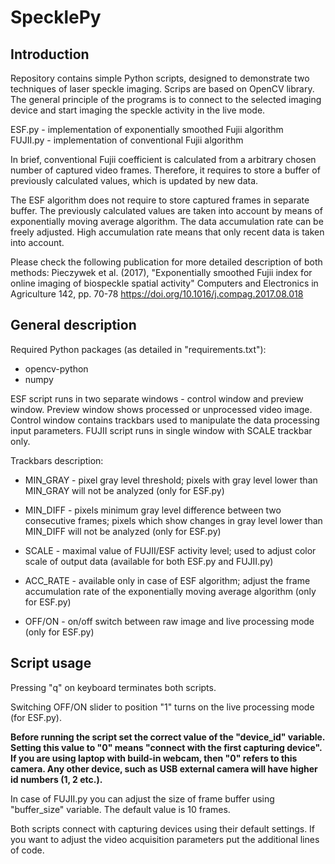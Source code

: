 # SpecklePy

## Introduction

Repository contains simple Python scripts, designed to demonstrate two techniques of laser speckle imaging. Scrips are based on OpenCV library. The general principle of the programs is to connect to the selected imaging device and start imaging the speckle activity in the live mode.

ESF.py - implementation of exponentially smoothed Fujii algorithm </br>
FUJII.py - implementation of conventional Fujii algorithm 

In brief, conventional Fujii coefficient is calculated from a arbitrary chosen number of captured video frames. Therefore, it requires to store a buffer of previously calculated values, which is updated by new data.

The ESF algorithm does not require to store captured frames in separate buffer. The previously calculated values are taken into account by means of  exponentially moving average algorithm. The data accumulation rate can be freely adjusted. High accumulation rate means that only recent data is taken into account.

Please check the following publication for more detailed description of both methods:
Pieczywek et al. (2017), "Exponentially smoothed Fujii index for online imaging of biospeckle spatial activity" Computers and Electronics in Agriculture
142, pp. 70-78
https://doi.org/10.1016/j.compag.2017.08.018


## General description

Required Python packages (as detailed in "requirements.txt"):
* opencv-python
* numpy

ESF script runs in two separate windows - control window and preview window. Preview window shows processed or unprocessed video image. Control window contains trackbars used to manipulate the data processing input parameters. FUJII script runs in single window with SCALE trackbar only.

Trackbars description:

* MIN_GRAY  - pixel gray level threshold; pixels with gray level lower than MIN_GRAY will not be analyzed (only for ESF.py)

* MIN_DIFF  - pixels minimum gray level difference between two consecutive frames; pixels which show changes in gray level lower than MIN_DIFF will not be analyzed (only for ESF.py)
* SCALE - maximal value of FUJII/ESF activity level; used to adjust color scale of output data (available for both ESF.py and FUJII.py)
* ACC_RATE - available only in case of ESF algorithm; adjust the frame accumulation rate of the exponentially moving average algorithm (only for ESF.py)
* OFF/ON - on/off switch between raw image and live processing mode (only for ESF.py)

## Script usage

Pressing "q" on keyboard terminates both scripts.

Switching OFF/ON slider to position "1" turns on the live processing mode (for ESF.py).

**Before running the script set the correct value of the "device_id" variable. Setting this value to "0" means "connect with the first capturing device".  If you are using laptop with build-in webcam, then "0" refers to this camera. Any other device, such as USB external camera will have higher id numbers (1, 2 etc.).**

In case of FUJII.py you can adjust the size of frame buffer using "buffer_size" variable. The default value is 10 frames.

Both scripts connect with capturing devices using their default settings. If you want to adjust the video acquisition parameters put the additional lines of code.

